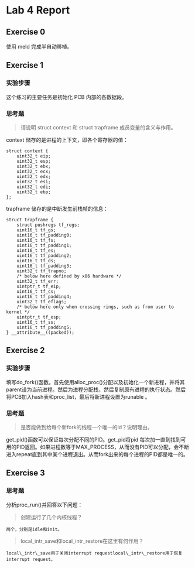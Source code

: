 # Lab 4 Report

## Exercise 0

使用 meld 完成半自动移植。

## Exercise 1

### 实验步骤

这个练习的主要任务是初始化 PCB 内部的各数据段。

### 思考题

> 请说明 struct context 和 struct trapframe 成员变量的含义与作用。

context 储存的是进程的上下文，即各个寄存器的值：

```
struct context {
    uint32_t eip;
    uint32_t esp;
    uint32_t ebx;
    uint32_t ecx;
    uint32_t edx;
    uint32_t esi;
    uint32_t edi;
    uint32_t ebp;
};
```

trapframe 储存的是中断发生前栈帧的信息：

```
struct trapframe {
    struct pushregs tf_regs;
    uint16_t tf_gs;
    uint16_t tf_padding0;
    uint16_t tf_fs;
    uint16_t tf_padding1;
    uint16_t tf_es;
    uint16_t tf_padding2;
    uint16_t tf_ds;
    uint16_t tf_padding3;
    uint32_t tf_trapno;
    /* below here defined by x86 hardware */
    uint32_t tf_err;
    uintptr_t tf_eip;
    uint16_t tf_cs;
    uint16_t tf_padding4;
    uint32_t tf_eflags;
    /* below here only when crossing rings, such as from user to kernel */
    uintptr_t tf_esp;
    uint16_t tf_ss;
    uint16_t tf_padding5;
} __attribute__((packed));
```

## Exercise 2

### 实验步骤

填写do\_fork()函数。首先使用alloc\_proc()分配以及初始化一个新进程，并将其parent设为当前进程。然后为进程分配栈，然后复制原有进程的执行状态。然后将PCB加入hash表和proc\_list，最后将新进程设置为runable 。

### 思考题

> 是否能做到给每个新fork的线程一个唯一的id？说明理由。

get_pid()函数可以保证每次分配不同的PID。get\_pid将pid 每次加一直到找到可用的PID返回。如果进程数等于MAX\_PROCESS，从而没有PID可以分配，会不断进入repeat直到其中某个进程退出。从而fork出来的每个进程的PID都是唯一的。

## Exercise 3

### 思考题

分析proc_run()并回答以下问题：  

> 创建运行了几个内核线程？

```
两个，分别是idle和init。
```

> local_intr_save和local_intr_restore在这里有何作用？

```
local\_intr\_save用于关闭interrupt requestlocal\_intr\_restore用于恢复interrupt request。
```
